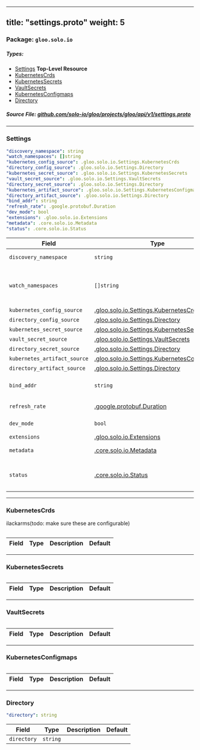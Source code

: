 
---
title: "settings.proto"
weight: 5
---

<!-- Code generated by solo-kit. DO NOT EDIT. -->


### Package: `gloo.solo.io` 
##### Types:


- [Settings](#Settings) **Top-Level Resource**
- [KubernetesCrds](#KubernetesCrds)
- [KubernetesSecrets](#KubernetesSecrets)
- [VaultSecrets](#VaultSecrets)
- [KubernetesConfigmaps](#KubernetesConfigmaps)
- [Directory](#Directory)
  



##### Source File: [github.com/solo-io/gloo/projects/gloo/api/v1/settings.proto](https://github.com/solo-io/gloo/blob/master/projects/gloo/api/v1/settings.proto)





---
### <a name="Settings">Settings</a>

 


```yaml
"discovery_namespace": string
"watch_namespaces": []string
"kubernetes_config_source": .gloo.solo.io.Settings.KubernetesCrds
"directory_config_source": .gloo.solo.io.Settings.Directory
"kubernetes_secret_source": .gloo.solo.io.Settings.KubernetesSecrets
"vault_secret_source": .gloo.solo.io.Settings.VaultSecrets
"directory_secret_source": .gloo.solo.io.Settings.Directory
"kubernetes_artifact_source": .gloo.solo.io.Settings.KubernetesConfigmaps
"directory_artifact_source": .gloo.solo.io.Settings.Directory
"bind_addr": string
"refresh_rate": .google.protobuf.Duration
"dev_mode": bool
"extensions": .gloo.solo.io.Extensions
"metadata": .core.solo.io.Metadata
"status": .core.solo.io.Status

```

| Field | Type | Description | Default |
| ----- | ---- | ----------- |----------- | 
| `discovery_namespace` | `string` | namespace to write discovered data |  |
| `watch_namespaces` | `[]string` | namespaces to watch for user config as well as services TODO(ilackarms): split out watch_namespaces and service_discovery_namespaces... |  |
| `kubernetes_config_source` | [.gloo.solo.io.Settings.KubernetesCrds](../settings.proto.sk#KubernetesCrds) |  |  |
| `directory_config_source` | [.gloo.solo.io.Settings.Directory](../settings.proto.sk#Directory) |  |  |
| `kubernetes_secret_source` | [.gloo.solo.io.Settings.KubernetesSecrets](../settings.proto.sk#KubernetesSecrets) |  |  |
| `vault_secret_source` | [.gloo.solo.io.Settings.VaultSecrets](../settings.proto.sk#VaultSecrets) |  |  |
| `directory_secret_source` | [.gloo.solo.io.Settings.Directory](../settings.proto.sk#Directory) |  |  |
| `kubernetes_artifact_source` | [.gloo.solo.io.Settings.KubernetesConfigmaps](../settings.proto.sk#KubernetesConfigmaps) |  |  |
| `directory_artifact_source` | [.gloo.solo.io.Settings.Directory](../settings.proto.sk#Directory) |  |  |
| `bind_addr` | `string` | where the gloo xds server should bind (should not need configuration by user) |  |
| `refresh_rate` | [.google.protobuf.Duration](https://developers.google.com/protocol-buffers/docs/reference/csharp/class/google/protobuf/well-known-types/duration) | how frequently to resync watches, etc |  |
| `dev_mode` | `bool` | enable serving debug data on port 9090 |  |
| `extensions` | [.gloo.solo.io.Extensions](../extensions.proto.sk#Extensions) | Settings for extensions |  |
| `metadata` | [.core.solo.io.Metadata](../../../../../../solo-kit/api/v1/metadata.proto.sk#Metadata) | Metadata contains the object metadata for this resource |  |
| `status` | [.core.solo.io.Status](../../../../../../solo-kit/api/v1/status.proto.sk#Status) | Status indicates the validation status of this resource. Status is read-only by clients, and set by gloo during validation |  |




---
### <a name="KubernetesCrds">KubernetesCrds</a>

 
ilackarms(todo: make sure these are configurable)

```yaml

```

| Field | Type | Description | Default |
| ----- | ---- | ----------- |----------- | 




---
### <a name="KubernetesSecrets">KubernetesSecrets</a>



```yaml

```

| Field | Type | Description | Default |
| ----- | ---- | ----------- |----------- | 




---
### <a name="VaultSecrets">VaultSecrets</a>



```yaml

```

| Field | Type | Description | Default |
| ----- | ---- | ----------- |----------- | 




---
### <a name="KubernetesConfigmaps">KubernetesConfigmaps</a>



```yaml

```

| Field | Type | Description | Default |
| ----- | ---- | ----------- |----------- | 




---
### <a name="Directory">Directory</a>



```yaml
"directory": string

```

| Field | Type | Description | Default |
| ----- | ---- | ----------- |----------- | 
| `directory` | `string` |  |  |





<!-- Start of HubSpot Embed Code -->
<script type="text/javascript" id="hs-script-loader" async defer src="//js.hs-scripts.com/5130874.js"></script>
<!-- End of HubSpot Embed Code -->
